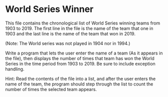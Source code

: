# World Series Winner

This file contains the chronological list of World Series winning teams from 1903 to 2019. The first line in the file is the name of the team that one in 1903 and the last line is the name of the team that won in 2019.

(Note: The World series was not played in 1904 nor in 1994.)

Write a program that lets the user enter the name of a team (As it appears in the file), then displays the number of times that team has won the World Series in the time period from 1903 to 2019. Be sure to include exception handling.

Hint: Read the contents of the file into a list, and after the user enters the name of the team, the program should step through the list to count the number of times the selected team appears.
